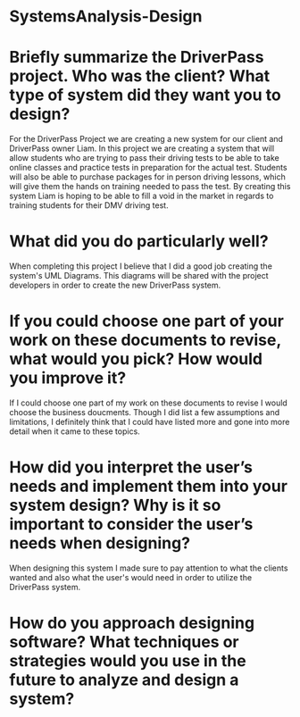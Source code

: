 # SystemsAnalysis-Design

# Briefly summarize the DriverPass project. Who was the client? What type of system did they want you to design?

For the DriverPass Project we are creating a new system for our client and DriverPass owner Liam. In this project we are creating a system that will allow students who are trying to pass their driving tests to be able to take online classes and practice tests in preparation for the actual test. Students will also be able to purchase packages for in person driving lessons, which will give them the hands on training needed to pass the test. By creating this system Liam is hoping to be able to fill a void in the market in regards to training students for their DMV driving test.

# What did you do particularly well?

When completing this project I believe that I did a good job creating the system's UML Diagrams. This diagrams will be shared with the project developers in order to create the new DriverPass system.

# If you could choose one part of your work on these documents to revise, what would you pick? How would you improve it?

If I could choose one part of my work on these documents to revise I would choose the business doucments. Though I did list a few assumptions and limitations, I definitely think that I could have listed more and gone into more detail when it came to these topics.

# How did you interpret the user’s needs and implement them into your system design? Why is it so important to consider the user’s needs when designing?

When designing this system I made sure to pay attention to what the clients wanted and also what the user's would need in order to utilize the DriverPass system.

# How do you approach designing software? What techniques or strategies would you use in the future to analyze and design a system?

